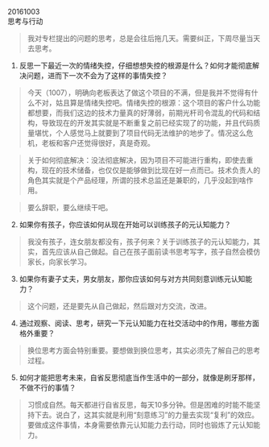 20161003  
思考与行动

>我对专栏提出的问题的思考，总是会往后拖几天。需要纠正，下周尽量当天去思考。

1. 反思一下最近一次的情绪失控，仔细想想失控的根源是什么？如何才能彻底解决问题，进而下一次不会为了这样的事情失控？

>今天（1007），明确向老板表达了做这个项目的不满，但是我并不觉得有什么不对，姑且算是情绪失控吧。情绪失控的根源：这个项目的客户什么功能都想要，而我们这边的技术力量真的好薄弱，前期光杆司令混乱的代码和结构，导致现在的开发其实就是不断重复之前已经实现了的功能，并且代码质量堪忧，个人感觉马上就要到了项目代码无法维护的地步了。情况这么危机，老板和客户还觉得很好，真是奇观。

>关于如何彻底解决：没法彻底解决，因为项目不可能进行重构，即使去重构，现在的技术储备，也仅仅是能够做到比现在好一点而已。技术负责人的角色其实就是个产品经理，所谓的技术总监还是兼职的，几乎没起到啥作用。

>要么辞职，要么继续干吧。

2. 如果你有孩子，你应该如何从现在开始可以训练孩子的元认知能力？

>我没有孩子，连女朋友都没有，孩子何来？关于训练孩子的元认知能力，其实，首先应该从自己做起。自己在孩子面前读书思考写字，孩子自然会模仿家长，向家长学习。

3. 如果你有妻子丈夫，男女朋友，那你应该如何与对方共同刻意训练元认知能力？

>这个问题，还是要先从自己做起，然后跟对方交流，改进。

4. 通过观察、阅读、思考，研究一下元认知能力在社交活动中的作用，哪些方面格外重要？

>换位思考方面会特别重要。要想做到换位思考，其实必须先了解自己的思考过程。

5. 如何才能把思考未来，自省反思彻底当作生活中的一部分，就像是刷牙那样，不做不行的事情？

>习惯成自然。每天都进行自省反思，每天10多分钟。但是困难的时能不能坚持下去。说白了，这其实就是利用“刻意练习”的力量去实现“复利”的效应。要做成这件事情，本身需要依靠元认知能力去行动，同时也锻炼了元认知能力。
